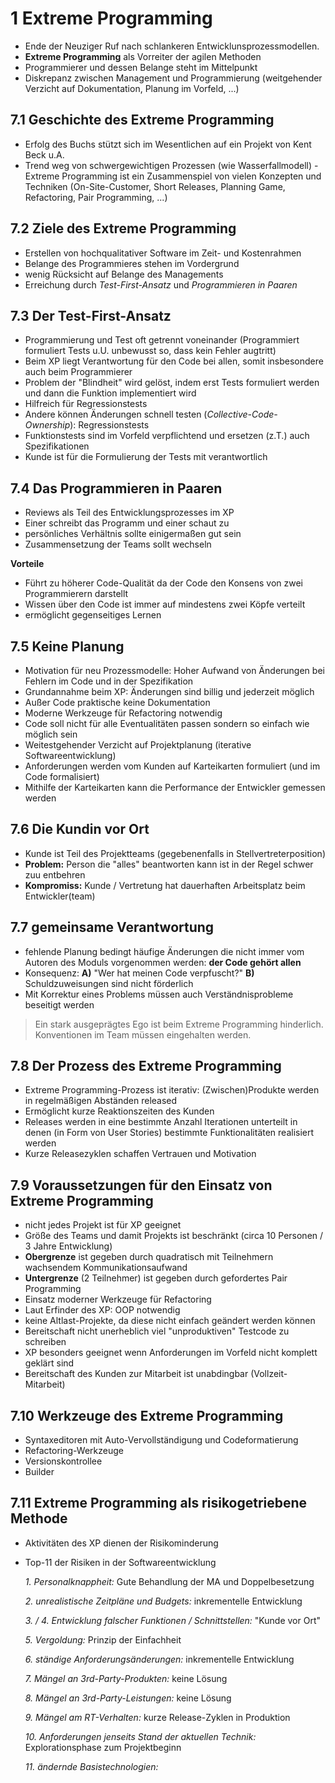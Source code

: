 # 1 Extreme Programming

- Ende der Neuziger Ruf nach schlankeren Entwicklunsprozessmodellen.
- **Extreme Programming** als Vorreiter der agilen Methoden
- Programmierer und dessen Belange steht im Mittelpunkt
- Diskrepanz zwischen Management und Programmierung (weitgehender Verzicht auf Dokumentation, Planung im Vorfeld, ...)

## 7.1 Geschichte des Extreme Programming

- Erfolg des Buchs stützt sich im Wesentlichen auf ein Projekt von Kent Beck u.A.
- Trend weg von schwergewichtigen Prozessen (wie Wasserfallmodell)
-Extreme Programming ist ein Zusammenspiel von vielen Konzepten und Techniken (On-Site-Customer, Short Releases, Planning Game, Refactoring, Pair Programming, ...)

## 7.2 Ziele des Extreme Programming

- Erstellen von hochqualitativer Software im Zeit- und Kostenrahmen
- Belange des Programmieres stehen im Vordergrund
- wenig Rücksicht auf Belange des Managements
- Erreichung durch *Test-First-Ansatz* und *Programmieren in Paaren*

## 7.3 Der Test-First-Ansatz

- Programmierung und Test oft getrennt voneinander (Programmiert formuliert Tests u.U. unbewusst so, dass kein Fehler augtritt)
- Beim XP liegt Verantwortung für den Code bei allen, somit insbesondere auch beim Programmierer
- Problem der "Blindheit" wird gelöst, indem erst Tests formuliert werden und dann die Funktion implementiert wird
- Hilfreich für Regressionstests
- Andere können Änderungen schnell testen (*Collective-Code-Ownership*): Regressionstests
- Funktionstests sind im Vorfeld verpflichtend und ersetzen (z.T.) auch Spezifikationen
- Kunde ist für die Formulierung der Tests mit verantwortlich

## 7.4 Das Programmieren in Paaren

- Reviews als Teil des Entwicklungsprozesses im XP
- Einer schreibt das Programm und einer schaut zu
- persönliches Verhältnis sollte einigermaßen gut sein
- Zusammensetzung der Teams sollt wechseln

**Vorteile**

- Führt zu höherer Code-Qualität da der Code den Konsens von zwei Programmierern darstellt
- Wissen über den Code ist immer auf mindestens zwei Köpfe verteilt
- ermöglicht gegenseitiges Lernen

## 7.5 Keine Planung

- Motivation für neu Prozessmodelle: Hoher Aufwand von Änderungen bei Fehlern im Code und in der Spezifikation
- Grundannahme beim XP: Änderungen sind billig und jederzeit möglich
- Außer Code praktische keine Dokumentation
- Moderne Werkzeuge für Refactoring notwendig
- Code soll nicht für alle Eventualitäten passen sondern so einfach wie möglich sein
- Weitestgehender Verzicht auf Projektplanung (iterative Softwareentwicklung)
- Anforderungen werden vom Kunden auf Karteikarten formuliert (und im Code formalisiert)
- Mithilfe der Karteikarten kann die Performance der Entwickler gemessen werden

## 7.6 Die Kundin vor Ort

- Kunde ist Teil des Projektteams (gegebenenfalls in Stellvertreterposition)
- **Problem:** Person die "alles" beantworten kann ist in der Regel schwer zuu entbehren
- **Kompromiss:** Kunde / Vertretung hat dauerhaften Arbeitsplatz beim Entwickler(team)

## 7.7 gemeinsame Verantwortung

- fehlende Planung bedingt häufige Änderungen die nicht immer vom Autoren des Moduls vorgenommen werden: **der Code gehört allen**
- Konsequenz: **A)** "Wer hat meinen Code verpfuscht?" **B)** Schuldzuweisungen sind nicht förderlich
- Mit Korrektur eines Problems müssen auch Verständnisprobleme beseitigt werden

> Ein stark ausgeprägtes Ego ist beim Extreme Programming hinderlich. Konventionen im Team müssen eingehalten werden.

## 7.8 Der Prozess des Extreme Programming

- Extreme Programming-Prozess ist iterativ: (Zwischen)Produkte werden in regelmäßigen Abständen released
- Ermöglicht kurze Reaktionszeiten des Kunden
- Releases werden in eine bestimmte Anzahl Iterationen unterteilt in denen (in Form von User Stories) bestimmte Funktionalitäten realisiert werden
- Kurze Releasezyklen schaffen Vertrauen und Motivation

## 7.9 Voraussetzungen für den Einsatz von Extreme Programming

- nicht jedes Projekt ist für XP geeignet
- Größe des Teams und damit Projekts ist beschränkt (circa 10 Personen / 3 Jahre Entwicklung)
- **Obergrenze** ist gegeben durch quadratisch mit Teilnehmern wachsendem Kommunikationsaufwand
- **Untergrenze** (2 Teilnehmer) ist gegeben durch gefordertes Pair Programming
- Einsatz moderner Werkzeuge für Refactoring
- Laut Erfinder des XP: OOP notwendig
- keine Altlast-Projekte, da diese nicht einfach geändert werden können
- Bereitschaft nicht unerheblich viel "unproduktiven" Testcode zu schreiben
- XP besonders geeignet wenn Anforderungen im Vorfeld nicht komplett geklärt sind
- Bereitschaft des Kunden zur Mitarbeit ist unabdingbar (Vollzeit-Mitarbeit)

## 7.10 Werkzeuge des Extreme Programming

- Syntaxeditoren mit Auto-Vervollständigung und Codeformatierung
- Refactoring-Werkzeuge
- Versionskontrollee
- Builder

## 7.11 Extreme Programming als risikogetriebene Methode

- Aktivitäten des XP dienen der Risikominderung
- Top-11 der Risiken in der Softwareentwicklung

    *1. Personalknappheit:* Gute Behandlung der MA und Doppelbesetzung

    *2. unrealistische Zeitpläne und Budgets:* inkrementelle Entwicklung

    *3. / 4. Entwicklung falscher Funktionen / Schnittstellen:* "Kunde vor Ort"

    *5. Vergoldung:* Prinzip der Einfachheit

    *6. ständige Anforderungsänderungen:* inkrementelle Entwicklung

    *7. Mängel an 3rd-Party-Produkten:* keine Lösung

    *8. Mängel an 3rd-Party-Leistungen:* keine Lösung

    *9. Mängel am RT-Verhalten:* kurze Release-Zyklen in Produktion

    *10. Anforderungen jenseits Stand der aktuellen Technik:* Explorationsphase zum Projektbeginn

    *11. ändernde Basistechnologien:*
